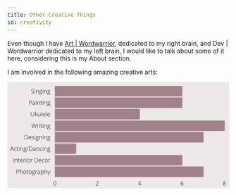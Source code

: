 ```yaml
---
title: Other Creative Things
id: creativity
---
```

Even though I have [Art | Wordwarrior](https://art.wordwarrior.in), dedicated to my right brain, and Dev | Wordwarrior dedicated to my left brain, I would like to talk about some of it here, considering this is my About section.

I am involved in the following amazing creative arts:

![](/src/images/arts.png)